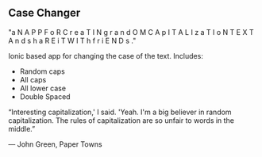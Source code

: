 
## Case Changer

"a N   A P P   F o R   C r e a T I N g   r a n d O M   C A p I T A L I z a T I o N   T E X T   A n d   s h a R E   i T   W I T h   f r i E N D s ."

Ionic based app for changing the case of the text. Includes:

* Random caps
* All caps
* All lower case
* Double Spaced


“Interesting capitalization,' I said.
'Yeah. I'm a big believer in random capitalization. The rules of capitalization are so unfair to words in the middle.” 

― John Green, Paper Towns

